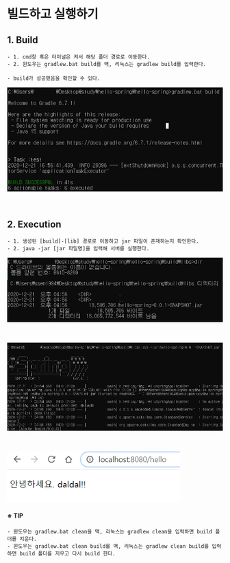 # 빌드하고 실행하기

## 1. Build
    - 1. cmd창 혹은 터미널은 켜서 해당 폴더 경로로 이동한다.
    - 2. 윈도우는 gradlew.bat build를 맥, 리눅스는 gradlew build를 입력한다.
    
    - build가 성공했음을 확인할 수 있다. 
    
![spring1](https://github.com/daldalhada/SpringbootRec1/blob/master/image/1/1-4/spring1.PNG) 

<br>

## 2. Execution
    - 1. 생성된 [build]-[lib] 경로로 이동하고 jar 파일이 존재하는지 확인한다. 
    - 2. java -jar [jar 파일명]을 입력해 서버를 실행한다. 
      
![spring1](https://github.com/daldalhada/SpringbootRec1/blob/master/image/1/1-4/spring2.PNG) 

<br>

![spring1](https://github.com/daldalhada/SpringbootRec1/blob/master/image/1/1-4/spring3.PNG) 

<br>

![spring1](https://github.com/daldalhada/SpringbootRec1/blob/master/image/1/1-4/spring4.PNG) 





#### ※ TIP
    - 윈도우는 gradlew.bat clean을 맥, 리눅스는 gradlew clean을 입력하면 build 폴더를 지운다.
    - 윈도우는 gradlew.bat clean build를 맥, 리눅스는 gradlew clean build를 입력하면 build 폴더를 지우고 다시 build 한다.